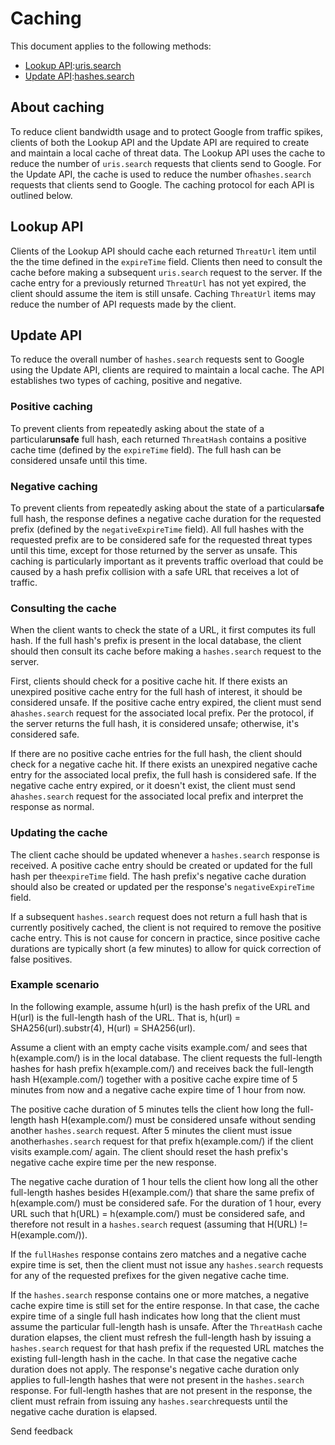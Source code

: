# Caching

This document applies to the following methods:

- [Lookup API](https://cloud.google.com/web-risk/docs/lookup-api):[uris.search](https://cloud.google.com/web-risk/docs/lookup-api#example-urissearch)
- [Update API](https://cloud.google.com/web-risk/docs/update-api):[hashes.search](https://cloud.google.com/web-risk/docs/update-api#example-hashessearch)

## About caching

To reduce client bandwidth usage and to protect Google from traffic spikes, clients of both the Lookup API and the Update API are required to create and maintain a local cache of threat data. The Lookup API uses the cache to reduce the number of `uris.search` requests that clients send to Google. For the Update API, the cache is used to reduce the number of`hashes.search` requests that clients send to Google. The caching protocol for each API is outlined below.

## Lookup API

Clients of the Lookup API should cache each returned `ThreatUrl` item until the the time defined in the `expireTime` field. Clients then need to consult the cache before making a subsequent `uris.search` request to the server. If the cache entry for a previously returned `ThreatUrl` has not yet expired, the client should assume the item is still unsafe. Caching `ThreatUrl` items may reduce the number of API requests made by the client.

## Update API

To reduce the overall number of `hashes.search` requests sent to Google using the Update API, clients are required to maintain a local cache. The API establishes two types of caching, positive and negative.

### Positive caching

To prevent clients from repeatedly asking about the state of a particular**unsafe** full hash, each returned `ThreatHash` contains a positive cache time (defined by the `expireTime` field). The full hash can be considered unsafe until this time.

### Negative caching

To prevent clients from repeatedly asking about the state of a particular**safe** full hash, the response defines a negative cache duration for the requested prefix (defined by the `negativeExpireTime` field). All full hashes with the requested prefix are to be considered safe for the requested threat types until this time, except for those returned by the server as unsafe. This caching is particularly important as it prevents traffic overload that could be caused by a hash prefix collision with a safe URL that receives a lot of traffic.

### Consulting the cache

When the client wants to check the state of a URL, it first computes its full hash. If the full hash's prefix is present in the local database, the client should then consult its cache before making a `hashes.search` request to the server.

First, clients should check for a positive cache hit. If there exists an unexpired positive cache entry for the full hash of interest, it should be considered unsafe. If the positive cache entry expired, the client must send a`hashes.search` request for the associated local prefix. Per the protocol, if the server returns the full hash, it is considered unsafe; otherwise, it's considered safe.

If there are no positive cache entries for the full hash, the client should check for a negative cache hit. If there exists an unexpired negative cache entry for the associated local prefix, the full hash is considered safe. If the negative cache entry expired, or it doesn't exist, the client must send a`hashes.search` request for the associated local prefix and interpret the response as normal.

### Updating the cache

The client cache should be updated whenever a `hashes.search` response is received. A positive cache entry should be created or updated for the full hash per the`expireTime` field. The hash prefix's negative cache duration should also be created or updated per the response's `negativeExpireTime` field.

If a subsequent `hashes.search` request does not return a full hash that is currently positively cached, the client is not required to remove the positive cache entry. This is not cause for concern in practice, since positive cache durations are typically short (a few minutes) to allow for quick correction of false positives.

### Example scenario

In the following example, assume h(url) is the hash prefix of the URL and H(url) is the full-length hash of the URL. That is, h(url) = SHA256(url).substr(4), H(url) = SHA256(url).

Assume a client with an empty cache visits example.com/ and sees that h(example.com/) is in the local database. The client requests the full-length hashes for hash prefix h(example.com/) and receives back the full-length hash H(example.com/) together with a positive cache expire time of 5 minutes from now and a negative cache expire time of 1 hour from now.

The positive cache duration of 5 minutes tells the client how long the full-length hash H(example.com/) must be considered unsafe without sending another `hashes.search` request. After 5 minutes the client must issue another`hashes.search` request for that prefix h(example.com/) if the client visits example.com/ again. The client should reset the hash prefix's negative cache expire time per the new response.

The negative cache duration of 1 hour tells the client how long all the other full-length hashes besides H(example.com/) that share the same prefix of h(example.com/) must be considered safe. For the duration of 1 hour, every URL such that h(URL) = h(example.com/) must be considered safe, and therefore not result in a `hashes.search` request (assuming that H(URL) != H(example.com/)).

If the `fullHashes` response contains zero matches and a negative cache expire time is set, then the client must not issue any `hashes.search` requests for any of the requested prefixes for the given negative cache time.

If the `hashes.search` response contains one or more matches, a negative cache expire time is still set for the entire response. In that case, the cache expire time of a single full hash indicates how long that the client must assume the particular full-length hash is unsafe. After the `ThreatHash` cache duration elapses, the client must refresh the full-length hash by issuing a `hashes.search` request for that hash prefix if the requested URL matches the existing full-length hash in the cache. In that case the negative cache duration does not apply. The response's negative cache duration only applies to full-length hashes that were not present in the `hashes.search` response. For full-length hashes that are not present in the response, the client must refrain from issuing any `hashes.search`requests until the negative cache duration is elapsed.

Send feedback
